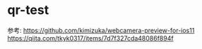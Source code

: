 # qr-test


参考:
https://github.com/kimizuka/webcamera-preview-for-ios11  
https://qiita.com/tkyk0317/items/7d7f327cda48086f894f

